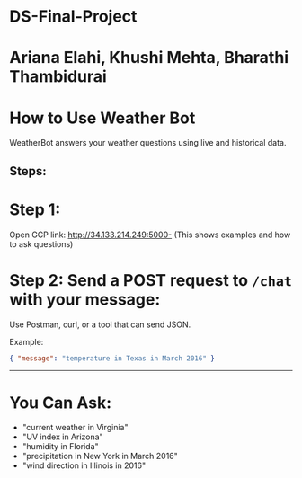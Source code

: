 # DS-Final-Project
# Ariana Elahi, Khushi Mehta, Bharathi Thambidurai
# How to Use Weather Bot

WeatherBot answers your weather questions using live and historical data.

## Steps:

# Step 1:
Open GCP link: http://34.133.214.249:5000- (This shows examples and how to ask questions)

# Step 2: Send a POST request to `/chat` with your message:  
Use Postman, curl, or a tool that can send JSON.

Example:
```json
{ "message": "temperature in Texas in March 2016" }
```

---

# You Can Ask:

- "current weather in Virginia"
- "UV index in Arizona"
- "humidity in Florida"
- "precipitation in New York in March 2016"
- "wind direction in Illinois in 2016"
